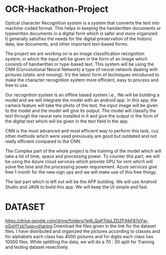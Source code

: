 # OCR-Hackathon-Project

Optical character Recognition system is a system that converts the text into machine-coded format. This helps in keeping the handwritten documents or typewritten documents in a digital form which is safer and more organized. It generally satisfies the needs for the digital preservation of the historic data, law documents, and other important text-based forms.

The project we are working on is an image classification recognition system, in which the input will be given in the form of an image which consists of handwritten or type-based text. This system will be using the CNN (Convolutional Neural Network) a type of neural network dealing with pictures (static and moving). It’s the latest form of techniques introduced to make the character recognition system more efficient, easy to process and free to use.

Our recognition system is an offline based system i.e., We will be building a model and we will integrate the model with an android app. In this app, the camera feature will take the photo of the text, the input image will be given to the model and the model will give its output. The model will classify the text through the neural nets installed in it and give the output in the form of the digital text which will be given in the text field in the app.

CNN is the most advanced and most efficient way to perform this task, cuz other methods which were used previously are good but outdated and not really efficient compared to the CNN.

The Complex part of the whole project is the training of the model which will take a lot of time, space and processing power. To counter this part, we will be using the Azure cloud services which provide GPU for rent which will solve the time and the processing power requirement. Azure services give free 1 month for the new sign ups and we will make use of this free thingy.

The last part which is left out will be the APP building. We will use Android Studio and JAVA to build this app. We will keep the UI simple and fast.

	
# DATASET
https://drive.google.com/drive/folders/1ej6_QqP7dgLZDZFjhkF87oYw-pGsHYxb?usp=sharing
Download the files given in the link for the dataset files. I have distributed and organized the pictures according to classes and for alphabets each class has 4000 pictures and for digits each class has 10000 files. 
While splittling the data, we will do a 70 : 30 split for Training and testing dataset resectively.
